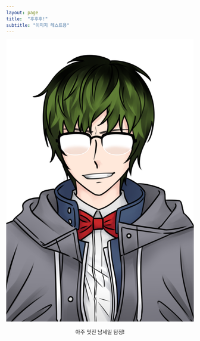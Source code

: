 ```yaml
---
layout: page
title:  "후후후!"
subtitle: "이미지 테스트용"
---
```


<div style="text-align : center;">
<img src = "/images/smile.png">
<p> 아주 멋진 남세일 탐정! <p>
</div>